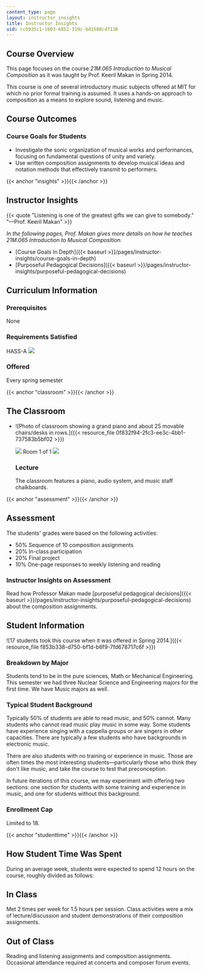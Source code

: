 ```yaml
---
content_type: page
layout: instructor_insights
title: Instructor Insights
uid: ccb935c1-1603-6852-319c-bd1588cd7136
---
```


Course Overview
---------------

This page focuses on the course _21M.065 Introduction to Musical Composition_ as it was taught by Prof. Keeril Makan in Spring 2014.

This course is one of several introductory music subjects offered at MIT for which no prior formal training is assumed. It uses a hands-on approach to composition as a means to explore sound, listening and music.

Course Outcomes
---------------

### Course Goals for Students

*   Investigate the sonic organization of musical works and performances, focusing on fundamental questions of unity and variety.
*   Use written composition assignments to develop musical ideas and notation methods that effectively transmit to performers.

{{< anchor "insights" >}}{{< /anchor >}}

Instructor Insights
-------------------

{{< quote "Listening is one of the greatest gifts we can give to somebody." "—Prof. Keeril Makan" >}}

_In the following pages, Prof. Makan gives more details on how he teaches 21M.065 Introduction to Musical Composition._

*   [Course Goals In Depth]({{< baseurl >}}/pages/instructor-insights/course-goals-in-depth)
*   [Purposeful Pedagogical Decisions]({{< baseurl >}}/pages/instructor-insights/purposeful-pedagogical-decisions)

Curriculum Information
----------------------

### Prerequisites

None

### Requirements Satisfied

HASS-A ![](/images/educator/icon-question-hass-a.png)

### Offered

Every spring semester

{{< anchor "classroom" >}}{{< /anchor >}}

The Classroom
-------------

*   ![Photo of classroom showing a grand piano and about 25 movable chairs/desks in rows.]({{< resource_file 0f832f94-2fc3-ee3c-4bb1-737583b5bf02 >}})
    
    ![](/images/educator/classroom_prev_dim.png) Room 1 of 1 ![](/images/educator/classroom_next_dim.png)
    
    ### Lecture
    
    The classroom features a piano, audio system, and music staff chalkboards.
    

{{< anchor "assessment" >}}{{< /anchor >}}

Assessment
----------

The students' grades were based on the following activities:

- 50% Sequence of 10 composition assignments
- 20% In-class participation
- 20% Final project
- 10% One-page responses to weekly listening and reading


### Instructor Insights on Assessment
Read how Professor Makan made [purposeful pedagogical decisions]({{< baseurl >}}/pages/instructor-insights/purposeful-pedagogical-decisions) about the composition assignments.

Student Information
-------------------

![17 students took this course when it was offered in Spring 2014.]({{< resource_file f853b338-d750-bf1d-b6f9-7fd678717c6f >}})

### Breakdown by Major

Students tend to be in the pure sciences, Math or Mechanical Engineering. This semester we had three Nuclear Science and Engineering majors for the first time. We have Music majors as well.

### Typical Student Background

Typically 50% of students are able to read music, and 50% cannot. Many students who cannot read music play music in some way. Some students have experience singing with a cappella groups or are singers in other capacities. There are typically a few students who have backgrounds in electronic music.

There are also students with no training or experience in music. Those are often times the most interesting students—particularly those who think they don't like music, and take the course to test that preconception.

In future iterations of this course, we may experiment with offering two sections: one section for students with some training and experience in music, and one for students without this background.

### Enrollment Cap

Limited to 18.

{{< anchor "studenttime" >}}{{< /anchor >}}

How Student Time Was Spent
--------------------------

During an average week, students were expected to spend 12 hours on the course, roughly divided as follows:

In Class
--------

Met 2 times per week for 1.5 hours per session. Class activities were a mix of lecture/discussion and student demonstrations of their composition assignments.

Out of Class
------------

Reading and listening assignments and composition assignments. Occasional attendance required at concerts and composer forum events.